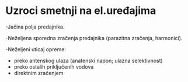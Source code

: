 # Uzroci smetnji na el.uređajima

-Jačina polja predajnika.

-Neželjena sporedna zračenja predajnika (parazitna zračenja, harmonici).

-Neželjeni uticaj opreme:
 - preko antenskog ulaza (anatenski napon; ulazna selektivnost)
 - preko ostalih priključenih vodova
 - direktnim zračenjem
